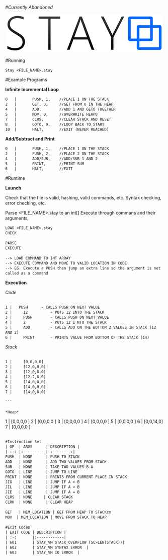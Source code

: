 #*Currently Abandoned*

![StayVM](https://raw.githubusercontent.com/Matt-Allen44/StayVM/master/res/StayVM-Logo.png?token=AGDdThgw5G_rrtw55k2HTTKPwQv0nssjks5WxwUtwA%3D%3D)


#Running 
``` 
Stay <FILE_NAME>.stay
```

#Example Programs

**Infinite Incremental Loop**
```
0	|		PUSH, 1,	//PLACE 1 ON THE STACK
2	|		GET, 0,		//GET FROM 0 IN THE HEAP 
4	|		ADD,		//ADD 1 AND GET0 TOGETHER
5	|		MOV, 0,		//OVERWRITE HEAP0
7	|		CLRS,		//CLEAR STACK AND RESET
8	|		GOTO, 0,	//LOOP BACK TO START
10	|		HALT,		//EXIT (NEVER REACHED)
```

**Add/Subtract and Print**
```
0	|		PUSH, 1,	//PLACE 1 ON THE STACK
2	|		PUSH, 2,	//PLACE 2 ON THE STACK
4	|		ADD/SUB,	//ADD/SUB 1 AND 2
5	|		PRINT,		//PRINT SUM
6	|		HALT,	  	//EXIT
```


#Runtime

**Launch**

Check that the file is valid, hashing, valid commands, etc.
Syntax checking, error checking, etc.

Parse <FILE_NAME>.stay to an int[]
Execute through commans and their arguments, 

````
LOAD <FILE_NAME>.stay
CHECK

PARSE
EXECUTE

--> LOAD COMMAND TO INT ARRAY
--> EXECUTE COMMAND AND MOVE TO VALID LOCATION IN CODE
--> EG. Execute a PUSH then jump an extra line so the argument is not called as a command

````

**Execution**

*Code*

````

1 |   PUSH		- CALLS PUSH ON NEXT VALUE
2 |		12			- PUTS 12 INTO THE STACK
3 |		PUSH		- CALLS PUSH ON NEXT VALUE
4 |		2			- PUTS 12 I NTO THE STACK
5 |		ADD 		- CALLS ADD ON THE BOTTOM 2 VALUES IN STACK (12 AND 2)
6 | 	PRINT		- PRINTS VALUE FROM BOTTOM OF THE STACK (14)

````

*Stack*

````

1 |   	[0,0,0,0]
2 |		[12,0,0,0]
3 |		[12,0,0,0]
4 |		[12,2,0,0]
5 |		[14,0,0,0]
6 | 	[14,0,0,0]
7 | 	[14,0,0,0]

```

*Heap*

````

1 |   	[0,0,0,0 ]
2 |		[0,0,0,0 ]
3 |		[0,0,0,0 ]
4 |		[0,0,0,0 ]
5 |		[0,0,0,0 ]
6 | 	[0,0,14,0]
7 | 	[0,0,0,0 ]

```

#Instruction Set
| OP  | ARGS      | DESCRIPTION |
| :-: |:----------| :--------:|
PUSH  |	NONE	  | PUSH TO STACK
ADD   |	NONE	  | ADD TWO VALUES FROM STACK
SUB   |	NONE 	  | TAKE TWO VALUES B-A 
GOTO  | LINE 	  | JUMP TO LINE
PRINT |	NONE	  | PRINTS FROM CURRENT PLACE IN STACK
JIG   | LINE      | JUMP IF A > B
JIL   | LINE      | JUMP IF A < B
JIE   | LINE      | JUMP IF A = B
CLRS  | NONE     | CLEAR STACK
CLRH  | NONE      | CLEAR HEAP

GET   | MEM_LOCATION | GET FROM HEAP TO STACKcm
MOV  | MEM_LOCATION | MOVE FROM STACK TO HEAP

#Exit Codes
| EXIT CODE | DESCRIPTION |
| :-: 		|:------------|
| 601  		| STAY_VM STACK OVERFLOW (SC>LEN(STACK))|
| 602		| STAY_VM SYNTAX ERROR	|
| 603		| STAY_VM IO ERROR	|
